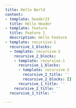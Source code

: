 ```yaml
---
title: Hello World
content:
- template: header23
  title: Hello Header
- template: feature
  title: Feature 1
  description: Hello Feature
- template: recursive-1
  recursive_1_blocks:
  - template: recursive-2
    recursive_2_blocks:
    - template: recursive-1
      recursive_1_blocks:
      - template: recursive-2
        recursive_2_title: ''
        recursive_2_blocks: []
      recursive_1_title: ''
    recursive_2_title: ''
  recursive_1_title: ''

---
```

